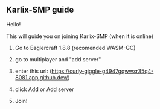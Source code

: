 ## Karlix-SMP guide

Hello!

This will guide you on joining Karlix-SMP (when it is online)

1. Go to Eaglercraft 1.8.8 (recomended WASM-GC)
2. go to multiplayer and "add server"
3. enter this url:
(https://curly-giggle-g4947gqwwxr35q4-8081.app.github.dev/)

4. click Add or Add server
5. Join!
